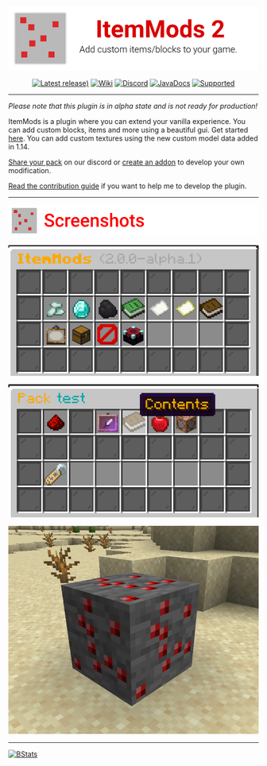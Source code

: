 <div align="center">

![# ItemMods](./assets/header.png)

[![Latest release)](https://img.shields.io/github/v/release/CodeDoctorDE/ItemMods?color=FF0000&include_prereleases&style=for-the-badge&logo=github&logoColor=FF0000)](https://github.com/CodeDoctorDE/ItemMods/releases)
[![Wiki](https://img.shields.io/badge/Wiki-itemmods.linwood.dev-FF0000?style=for-the-badge&logo=data:image/svg+xml;base64,PHN2ZyB4bWxucz0iaHR0cDovL3d3dy53My5vcmcvMjAwMC9zdmciIHdpZHRoPSIxOTIiIGhlaWdodD0iMTkyIiBmaWxsPSIjZmYwMDAwIiB2aWV3Qm94PSIwIDAgMjU2IDI1NiI%2BPHJlY3Qgd2lkdGg9IjI1NiIgaGVpZ2h0PSIyNTYiIGZpbGw9Im5vbmUiPjwvcmVjdD48cGF0aCBkPSJNNDgsMjA4YTI0LDI0LDAsMCwxLDI0LTI0SDIwOFYzMkg3MkEyNCwyNCwwLDAsMCw0OCw1NloiIGZpbGw9Im5vbmUiIHN0cm9rZT0iI2ZmMDAwMCIgc3Ryb2tlLWxpbmVjYXA9InJvdW5kIiBzdHJva2UtbGluZWpvaW49InJvdW5kIiBzdHJva2Utd2lkdGg9IjI0Ij48L3BhdGg%2BPHBvbHlsaW5lIHBvaW50cz0iNDggMjA4IDQ4IDIyNCAxOTIgMjI0IiBmaWxsPSJub25lIiBzdHJva2U9IiNmZjAwMDAiIHN0cm9rZS1saW5lY2FwPSJyb3VuZCIgc3Ryb2tlLWxpbmVqb2luPSJyb3VuZCIgc3Ryb2tlLXdpZHRoPSIyNCI%2BPC9wb2x5bGluZT48L3N2Zz4%3D)](https://itemmods.linwood.dev)
[![Discord](https://img.shields.io/discord/586558998749118467?color=%23FF0000&label=Discord&style=for-the-badge&logo=discord&logoColor=FF0000)](https://go.linwood.dev/itemmods-discord)
[![JavaDocs](https://img.shields.io/badge/API-Documentation-FF0000?style=for-the-badge&logo=java&logoColor=FF0000)](https://itemmods.linwood.dev/apidocs)
[![Supported](https://img.shields.io/badge/Supported-1.14.4--1.17.1-%23FF0000?style=for-the-badge&logo=data:image/svg+xml;base64,PHN2ZyB4bWxucz0iaHR0cDovL3d3dy53My5vcmcvMjAwMC9zdmciIHdpZHRoPSIxOTIiIGhlaWdodD0iMTkyIiBmaWxsPSIjZmYwMDAwIiB2aWV3Qm94PSIwIDAgMjU2IDI1NiI%2BPHJlY3Qgd2lkdGg9IjI1NiIgaGVpZ2h0PSIyNTYiIGZpbGw9Im5vbmUiPjwvcmVjdD48cG9seWxpbmUgcG9pbnRzPSIxNzIgMTA0IDExMy4zMzMgMTYwIDg0IDEzMiIgZmlsbD0ibm9uZSIgc3Ryb2tlPSIjZmYwMDAwIiBzdHJva2UtbGluZWNhcD0icm91bmQiIHN0cm9rZS1saW5lam9pbj0icm91bmQiIHN0cm9rZS13aWR0aD0iMjQiPjwvcG9seWxpbmU%2BPGNpcmNsZSBjeD0iMTI4IiBjeT0iMTI4IiByPSI5NiIgZmlsbD0ibm9uZSIgc3Ryb2tlPSIjZmYwMDAwIiBzdHJva2UtbGluZWNhcD0icm91bmQiIHN0cm9rZS1saW5lam9pbj0icm91bmQiIHN0cm9rZS13aWR0aD0iMjQiPjwvY2lyY2xlPjwvc3ZnPg%3D%3D)](https://itemmods.linwood.dev/docs/user/supported)
</div>

---

*Please note that this plugin is in alpha state and is not ready for production!*

ItemMods is a plugin where you can extend your vanilla experience. 
You can add custom blocks, items and more using a beautiful gui. 
Get started [here](https://itemmods.linwood.dev/docs).
You can add custom textures using the new custom model data added in 1.14.

[Share your pack](https://itemmods.linwood.dev/docs/user/pack#share-the-pack) on our discord or [create an addon](https://itemmods.linwood.dev/docs/api/create-addons) to develop your own modification.

[Read the contribution guide](CONTRIBUTING.md) if you want to help me to develop the plugin.

---
<div align="center">

![## Screenshots](assets/screenshots.png)

![Main gui](assets/screenshots/main.png)

![Pack gui](assets/screenshots/pack.png)

![Custom block](assets/screenshots/block.png)

</div>

---

[![BStats](https://bstats.org/signatures/bukkit/ItemMods.svg)](https://bstats.org/plugin/bukkit/ItemMods)
